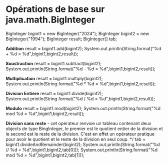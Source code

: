 # Opérations de base sur java.math.BigInteger

   BigInteger bigint1 = new BigInteger("2024");
   BigInteger bigint2 = new BigInteger("1994");
   BigInteger result;
   BigInteger[] tab;
    
   **Addition**
     result = bigint1.add(bigint2);
     System.out.println(String.format("%d + %d = %d",bigint1,bigint2,result));
        
   **Soustraction**
     result = bigint1.subtract(bigint2);
     System.out.println(String.format("%d - %d = %d",bigint1,bigint2,result));
        
   **Multiplication**
     result = bigint1.multiply(bigint2);
     System.out.println(String.format("%d * %d = %d",bigint1,bigint2,result));
        
  **Division Entière**
    result = bigint1.divide(bigint2);
    System.out.println(String.format("%d / %d = %d",bigint1,bigint2,result));
        
  **Modulo**
   result = bigint1.mod(bigint2);
   System.out.println(String.format("%d mod %d = %d",bigint1,bigint2,result));
        
   **Division sans reste** - cet opérateur renvoie un tableau contenant deux 
     objects de type BingInteger, le premier est le quotient entier de la 
     division et le second est le reste de la division.
     C'est en effet un opérateur pratique pour avoir le quotient et le 
     reste de la division en seul coup.
   */
   tab = bigint1.divideAndRemainder(bigint2);
   System.out.println(String.format("%d // %d = %d",bigint1,bigint2,tab[0]));
   System.out.println(String.format("%d mod %d = %d",bigint1,bigint2,tab[1]));

